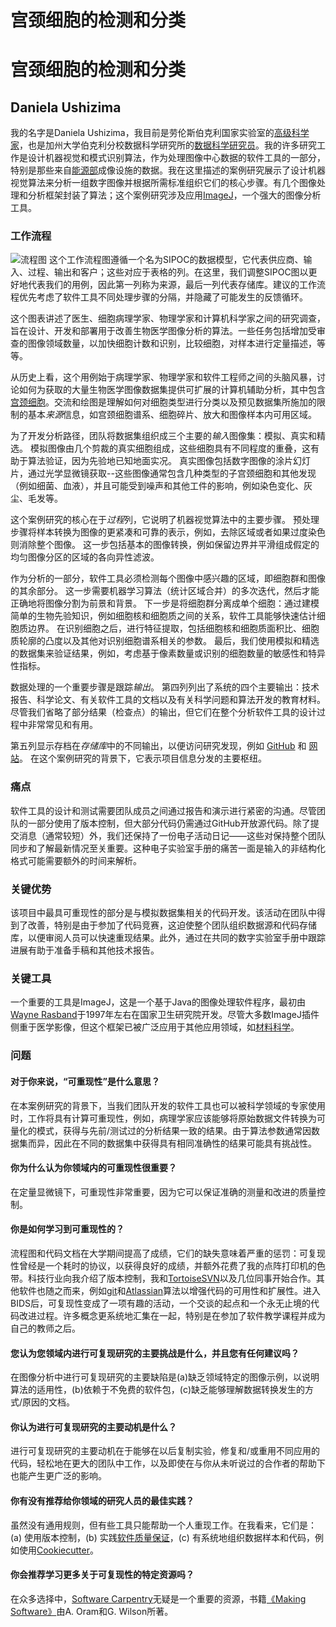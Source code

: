# 宫颈细胞的检测和分类

# 宫颈细胞的检测和分类

## Daniela Ushizima

我的名字是Daniela Ushizima，我目前是劳伦斯伯克利国家实验室的[高级科学家](http://vis.lbl.gov/~daniela)，也是加州大学伯克利分校数据科学研究所的[数据科学研究员](https://bids.berkeley.edu/people/daniela-ushizima)。我的许多研究工作是设计机器视觉和模式识别算法，作为处理图像中心数据的软件工具的一部分，特别是那些来自[能源部](https://energy.gov/)成像设施的数据。我在这里描述的案例研究展示了设计机器视觉算法来分析一组数字图像并根据所需标准组织它们的核心步骤。有几个图像处理和分析框架封装了算法；这个案例研究涉及应用[ImageJ](https://imagej.nih.gov/ij/)，一个强大的图像分析工具。

### 工作流程

![流程图](dushizima.png) 这个工作流程图遵循一个名为SIPOC的数据模型，它代表供应商、输入、过程、输出和客户；这些对应于表格的列。在这里，我们调整SIPOC图以更好地代表我们的用例，因此第一列称为来源，最后一列代表存储库。建议的工作流程优先考虑了软件工具不同处理步骤的分隔，并隐藏了可能发生的反馈循环。

这个图表讲述了医生、细胞病理学家、物理学家和计算机科学家之间的研究调查，旨在设计、开发和部署用于改善生物医学图像分析的算法。一些任务包括增加受审查的图像领域数量，以加快细胞计数和识别，比较细胞，对样本进行定量描述，等等。

从历史上看，这个用例始于病理学家、物理学家和软件工程师之间的头脑风暴，讨论如何为获取的大量生物医学图像数据集提供可扩展的计算机辅助分析，其中包含[宫颈细胞](http://www.cancer.gov/types/cervical/understanding-cervical-changes/understanding-cervical-changes.pdf)。交流和绘图是理解如何对细胞类型进行分类以及预见数据集所施加的限制的基本*来源*信息，如宫颈细胞谱系、细胞碎片、放大和图像样本内可用区域。

为了开发分析路径，团队将数据集组织成三个主要的*输入*图像集：模拟、真实和精选。 模拟图像由几个剪裁的真实细胞组成，这些细胞具有不同程度的重叠，这有助于算法验证，因为先验地已知地面实况。 真实图像包括数字图像的涂片幻灯片，通过光学显微镜获取--这些图像通常包含几种类型的子宫颈细胞和其他发现（例如细菌、血液），并且可能受到噪声和其他工件的影响，例如染色变化、灰尘、毛发等。

这个案例研究的核心在于*过程*列，它说明了机器视觉算法中的主要步骤。 预处理步骤将样本转换为图像的更紧凑和可靠的表示，例如，去除区域或者如果过度染色则消除整个图像。 这一步包括基本的图像转换，例如保留边界并平滑组成假定的均匀图像分区的区域的各向异性滤波。

作为分析的一部分，软件工具必须检测每个图像中感兴趣的区域，即细胞群和图像的其余部分。 这一步需要机器学习算法（统计区域合并）的多次迭代，然后才能正确地将图像分割为前景和背景。 下一步是将细胞群分离成单个细胞：通过建模简单的生物先验知识，例如细胞核和细胞质之间的关系，软件工具能够快速估计细胞质边界。 在识别细胞之后，进行特征提取，包括细胞核和细胞质面积比、细胞质轮廓的凸度以及其他对识别细胞谱系相关的参数。 最后，我们使用模拟和精选的数据集来验证结果，例如，考虑基于像素数量或识别的细胞数量的敏感性和特异性指标。

数据处理的一个重要步骤是跟踪*输出*。 第四列列出了系统的四个主要输出：技术报告、科学论文、有关软件工具的文档以及有关科学问题和算法开发的教育材料。 尽管我们省略了部分结果（检查点）的输出，但它们在整个分析软件工具的设计过程中非常常见和有用。

第五列显示存档在*存储库*中的不同输出，以便访问研究发现，例如 [GitHub](https://github.com/dani-lbnl/CRIC) 和 [网站](https://bids.berkeley.edu/research/cervical)。 在这个案例研究的背景下，它表示项目信息分发的主要枢纽。

### 痛点

软件工具的设计和测试需要团队成员之间通过报告和演示进行紧密的沟通。尽管团队的一部分使用了版本控制，但大部分代码仍需通过GitHub开放源代码。除了提交消息（通常较短）外，我们还保持了一份电子活动日记——这些对保持整个团队同步和了解最新情况至关重要。这种电子实验室手册的痛苦一面是输入的非结构化格式可能需要额外的时间来解析。

### 关键优势

该项目中最具可重现性的部分是与模拟数据集相关的代码开发。该活动在团队中得到了改善，特别是由于参加了代码竞赛，这迫使整个团队组织数据源和代码存储库，以便审阅人员可以快速重现结果。此外，通过在共同的数字实验室手册中跟踪进展有助于准备手稿和其他技术报告。

### 关键工具

一个重要的工具是ImageJ，这是一个基于Java的图像处理软件程序，最初由[Wayne Rasband](http://imagej.net/Wayne_Rasband)于1997年左右在国家卫生研究院开发。尽管大多数ImageJ插件侧重于医学影像，但这个框架已被广泛应用于其他应用领域，如[材料科学](https://github.com/CameraIA/F3D)。

### 问题

#### 对于你来说，“可重现性”是什么意思？

在本案例研究的背景下，当我们团队开发的软件工具也可以被科学领域的专家使用时，工作将具有计算可重现性，例如，病理学家应该能够将原始数据文件转换为可量化的模式，获得与先前/测试过的分析结果一致的结果。由于算法参数通常因数据集而异，因此在不同的数据集中获得具有相同准确性的结果可能具有挑战性。

#### 你为什么认为你领域内的可重现性很重要？

在定量显微镜下，可重现性非常重要，因为它可以保证准确的测量和改进的质量控制。

#### 你是如何学习到可重现性的？

流程图和代码文档在大学期间提高了成绩，它们的缺失意味着严重的惩罚：可复现性曾经是一个耗时的协议，以获得良好的成绩，并额外花费了我的点阵打印机的色带。科技行业向我介绍了版本控制，我和[TortoiseSVN](https://tortoisesvn.net/docs/nightly/TortoiseSVN_en/tsvn-preface-development.html)以及几位同事开始合作。其他软件也随之而来，例如[git](https://git-scm.com/)和[Atlassian](https://www.atlassian.com/software)算法以增强代码的可用性和扩展性。进入BIDS后，可复现性变成了一项有趣的活动，一个交谈的起点和一个永无止境的代码改进过程。许多概念更系统地汇集在一起，特别是在参加了软件教学课程并成为自己的教师之后。

#### 您认为您领域内进行可复现研究的主要挑战是什么，并且您有任何建议吗？

在图像分析中进行可复现研究的主要缺陷是(a)缺乏领域特定的图像示例，以说明算法的适用性，(b)依赖于不免费的软件包，(c)缺乏能够理解数据转换发生的方式/原因的文档。

#### 你认为进行可复现研究的主要动机是什么？

进行可复现研究的主要动机在于能够在以后复制实验，修复和/或重用不同应用的代码，轻松地在更大的团队中工作，以及即使在与你从未听说过的合作者的帮助下也能产生更广泛的影响。

#### 你有没有推荐给你领域的研究人员的最佳实践？

虽然没有通用规则，但有些工具只能帮助一个人重现工作。在我看来，它们是：(a) 使用版本控制，(b) 实践[软件质量保证](https://en.wikipedia.org/wiki/Software_quality_assurance)，(c) 有系统地组织数据样本和代码，例如使用[Cookiecutter](https://cookiecutter.readthedocs.io/)。

#### 你会推荐学习更多关于可复现性的特定资源吗？

在众多选择中，[Software Carpentry](software-carpentry.org)无疑是一个重要的资源，书籍[《Making Software》](http://deca.cuc.edu.cn/Community/cfs-filesystemfile.ashx/__key/CommunityServer.Components.PostAttachments/00.00.00.22.46/Oreilly.Making.Software.Oct.2010.pdf)由A. Oram和G. Wilson所著。
